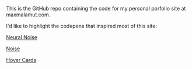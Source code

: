 This is the GitHub repo containing the code for my personal porfolio site at maxmalamut.com.

I'd like to highlight the codepens that inspired most of this site:

[Neural Noise](https://codepen.io/ksenia-k/pen/vYwgrWv)

[Noise](https://codepen.io/tbuzelli/pen/VwLYPbJ)

[Hover Cards](https://codepen.io/hexagoncircle/pen/XWbWKwL)
